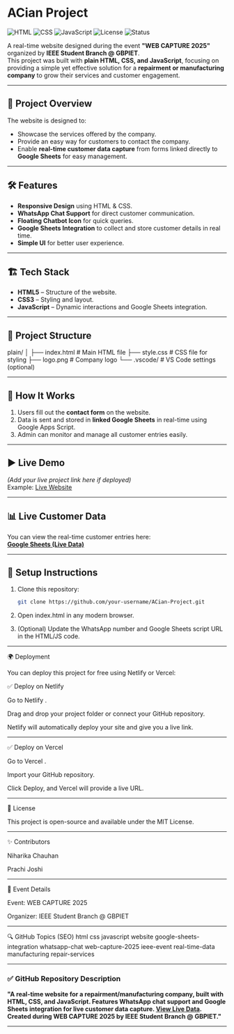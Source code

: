 # ACian Project

![HTML](https://img.shields.io/badge/HTML-5-orange)
![CSS](https://img.shields.io/badge/CSS-3-blue)
![JavaScript](https://img.shields.io/badge/JavaScript-ES6-yellow)
![License](https://img.shields.io/badge/License-MIT-green)
![Status](https://img.shields.io/badge/Status-Completed-brightgreen)

A real-time website designed during the event **"WEB CAPTURE 2025"** organized by **IEEE Student Branch @ GBPIET**.  
This project was built with **plain HTML, CSS, and JavaScript**, focusing on providing a simple yet effective solution for a **repairment or manufacturing company** to grow their services and customer engagement.

---

## 🚀 Project Overview

The website is designed to:

- Showcase the services offered by the company.
- Provide an easy way for customers to contact the company.
- Enable **real-time customer data capture** from forms linked directly to **Google Sheets** for easy management.

---

## 🛠 Features

- **Responsive Design** using HTML & CSS.
- **WhatsApp Chat Support** for direct customer communication.
- **Floating Chatbot Icon** for quick queries.
- **Google Sheets Integration** to collect and store customer details in real time.
- **Simple UI** for better user experience.

---

## 🏗 Tech Stack

- **HTML5** – Structure of the website.
- **CSS3** – Styling and layout.
- **JavaScript** – Dynamic interactions and Google Sheets integration.

---

## 📂 Project Structure

plain/
│
├── index.html      # Main HTML file
├── style.css       # CSS file for styling
├── logo.png        # Company logo
└── .vscode/        # VS Code settings (optional)



---

## 📌 How It Works

1. Users fill out the **contact form** on the website.
2. Data is sent and stored in **linked Google Sheets** in real-time using Google Apps Script.
3. Admin can monitor and manage all customer entries easily.

---

## ▶️ Live Demo

*(Add your live project link here if deployed)*  
Example: [Live Website](https://your-demo-link.com)

---

## 📊 Live Customer Data

You can view the real-time customer entries here:  
[**Google Sheets (Live Data)**](https://docs.google.com/spreadsheets/d/1mMHbeVpdPrOxYiXkA4cwU1EqfDV1HE8X7h0X5cYekDI/edit?usp=sharing)

---

## 🔧 Setup Instructions

1. Clone this repository:
   ```bash
   git clone https://github.com/your-username/ACian-Project.git
2. Open index.html in any modern browser.

3. (Optional) Update the WhatsApp number and Google Sheets script URL in the HTML/JS code.


---



🌍 Deployment

You can deploy this project for free using Netlify or Vercel:

✅ Deploy on Netlify

Go to Netlify
.

Drag and drop your project folder or connect your GitHub repository.

Netlify will automatically deploy your site and give you a live link.


---



✅ Deploy on Vercel

Go to Vercel
.

Import your GitHub repository.

Click Deploy, and Vercel will provide a live URL.

---



📜 License

This project is open-source and available under the MIT License.


---


✨ Contributors

Niharika Chauhan

Prachi Joshi


---


🏅 Event Details

Event: WEB CAPTURE 2025

Organizer: IEEE Student Branch @ GBPIET


---


🔍 GitHub Topics (SEO)
html css javascript website google-sheets-integration whatsapp-chat web-capture-2025 ieee-event real-time-data manufacturing repair-services


---

### ✅ **GitHub Repository Description**  
**"A real-time website for a repairment/manufacturing company, built with HTML, CSS, and JavaScript. Features WhatsApp chat support and Google Sheets integration for live customer data capture. [View Live Data](https://docs.google.com/spreadsheets/d/1mMHbeVpdPrOxYiXkA4cwU1EqfDV1HE8X7h0X5cYekDI/edit?gid=0#gid=0). Created during WEB CAPTURE 2025 by IEEE Student Branch @ GBPIET."**

---


